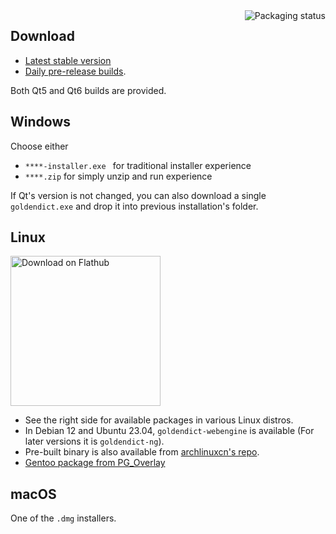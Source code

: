 <a href="https://repology.org/project/goldendict-ng/versions">
    <img src="https://repology.org/badge/vertical-allrepos/goldendict-ng.svg" alt="Packaging status" align="right">
</a>

## Download

* [Latest stable version](https://github.com/xiaoyifang/goldendict/releases/latest) 
* [Daily pre-release builds](https://github.com/xiaoyifang/goldendict/releases).

Both Qt5 and Qt6 builds are provided.


## Windows 

Choose either

* `****-installer.exe ` for traditional installer experience
* `****.zip` for simply unzip and run experience

If Qt's version is not changed, you can also download a single `goldendict.exe` and drop it into previous installation's folder.

## Linux

<a href='https://flathub.org/apps/io.github.xiaoyifang.goldendict_ng'><img width='240' alt='Download on Flathub' src='https://dl.flathub.org/assets/badges/flathub-badge-en.svg'/></a>

* See the right side for available packages in various Linux distros.
* In Debian 12 and Ubuntu 23.04, `goldendict-webengine` is available (For later versions it is `goldendict-ng`).
* Pre-built binary is also available from [archlinuxcn's repo](https://github.com/archlinuxcn/repo/tree/master/archlinuxcn/goldendict-ng-git).
* [Gentoo package from PG_Overlay](https://gitlab.com/Perfect_Gentleman/PG_Overlay/-/blob/master/app-text/goldendict/goldendict-9999-r6.ebuild)

## macOS

One of the `.dmg` installers.
